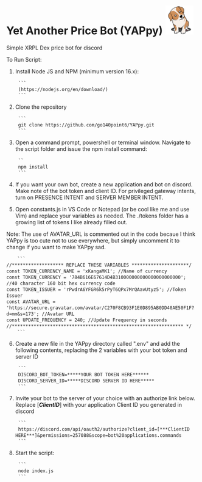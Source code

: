 # Yet Another Price Bot (YAPpy) <img src="dog-g65b0a97e7_640.png" width="75"> 
Simple XRPL Dex price bot for discord

To Run Script:

1. Install Node JS and NPM (minimum version 16.x):

        ```
        (https://nodejs.org/en/download/)
        ```
        
2. Clone the repository

        ```
        git clone https://github.com/go140point6/YAPpy.git
        ```

3. Open a command prompt, powershell or terminal window. Navigate to the script folder and issue the npm install command:

        ``
        npm install
        ```

4. If you want your own bot, create a new application and bot on discord. Make note of the bot token and client ID.  For privileged gateway intents, turn on PRESENCE INTENT and SERVER MEMBER INTENT.

5. Open constants.js in VS Code or Notepad (or be cool like me and use Vim) and replace your variables as needed.  The ./tokens folder has a growing list of tokens I like already filled out.

Note: The use of AVATAR_URL is commented out in the code becaue I think YAPpy is too cute not to use everywhere, but simply uncomment it to change if you want to make YAPpy sad.

        ```
	//******************* REPLACE THESE VARIABLES *********************/
	const TOKEN_CURRENCY_NAME = 'xKangaMK1'; //Name of currency
	const TOKEN_CURRENCY = '784B616E67614D4B310000000000000000000000'; //40 character 160 bit hex currency code
	const TOKEN_ISSUER = 'rPwdrA6YFGR6k5rPyT6QPx7MrQAavUtyz5'; //Token Issuer
	const AVATAR_URL = 'https://secure.gravatar.com/avatar/C270F8CB93F1E0D895AB0DD40AE50F1F?d=mm&s=173'; //Avatar URL
	const UPDATE_FREQUENCY = 240; //Update Frequency in seconds
	//*************************************************************** */
        ```

6. Create a new file in the YAPpy directory called ".env" and add the following contents, replacing the 2 variables with your bot token and server ID

        ```
        DISCORD_BOT_TOKEN=*****YOUR BOT TOKEN HERE******
        DISCORD_SERVER_ID=*****DISCORD SERVER ID HERE*****
        ```
        
7. Invite your bot to the server of your choice with an authorize link below. Replace [***ClientID***] with your application Client ID you generated in discord

        ```
        https://discord.com/api/oauth2/authorize?client_id=[***ClientID HERE***]&permissions=257088&scope=bot%20applications.commands
        ```

8. Start the script:

        ```
        node index.js
        ```
